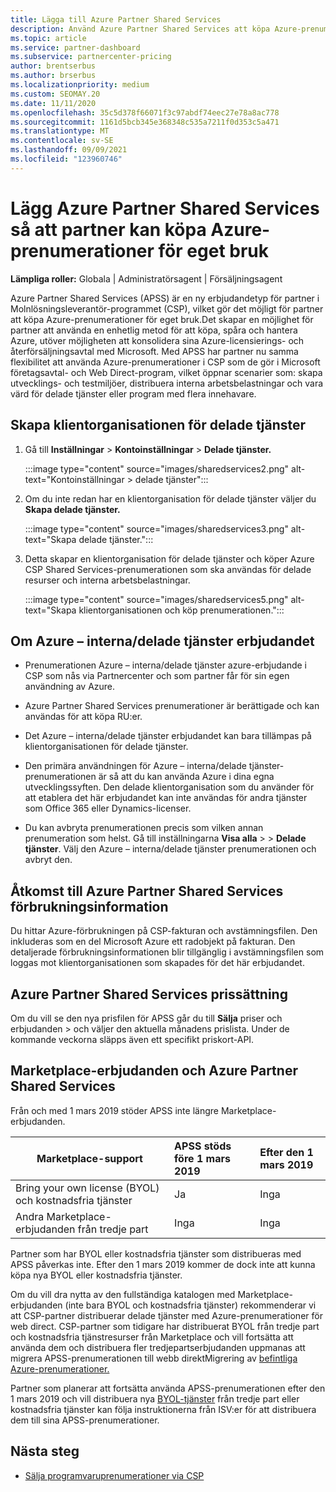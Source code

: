 ```yaml
---
title: Lägga till Azure Partner Shared Services
description: Använd Azure Partner Shared Services att köpa Azure-prenumerationer för eget bruk och för att ha en enhetlig metod för att köpa, spåra och hantera Azure.
ms.topic: article
ms.service: partner-dashboard
ms.subservice: partnercenter-pricing
author: brentserbus
ms.author: brserbus
ms.localizationpriority: medium
ms.custom: SEOMAY.20
ms.date: 11/11/2020
ms.openlocfilehash: 35c5d378f66071f3c97abdf74eec27e78a8ac778
ms.sourcegitcommit: 1161d5bcb345e368348c535a7211f0d353c5a471
ms.translationtype: MT
ms.contentlocale: sv-SE
ms.lasthandoff: 09/09/2021
ms.locfileid: "123960746"
---
```

# <a name="add-azure-partner-shared-services-so-partners-can-buy-azure-subscriptions-for-their-own-use"></a>Lägg Azure Partner Shared Services så att partner kan köpa Azure-prenumerationer för eget bruk

**Lämpliga roller:** Globala | Administratörsagent | Försäljningsagent

Azure Partner Shared Services (APSS) är en ny erbjudandetyp för partner i Molnlösningsleverantör-programmet (CSP), vilket gör det möjligt för partner att köpa Azure-prenumerationer för eget bruk.Det skapar en möjlighet för partner att använda en enhetlig metod för att köpa, spåra och hantera Azure, utöver möjligheten att konsolidera sina Azure-licensierings- och återförsäljningsavtal med Microsoft. Med APSS har partner nu samma flexibilitet att använda Azure-prenumerationer i CSP som de gör i Microsoft företagsavtal- och Web Direct-program, vilket öppnar scenarier som: skapa utvecklings- och testmiljöer, distribuera interna arbetsbelastningar och vara värd för delade tjänster eller program med flera innehavare.  

## <a name="create-the-shared-services-tenant"></a>Skapa klientorganisationen för delade tjänster

1. Gå till **Inställningar**  >  **Kontoinställningar**  >  **Delade tjänster.**

   :::image type="content" source="images/sharedservices2.png" alt-text="Kontoinställningar > delade tjänster":::

2. Om du inte redan har en klientorganisation för delade tjänster väljer du **Skapa delade tjänster.**

   :::image type="content" source="images/sharedservices3.png" alt-text="Skapa delade tjänster.":::

3. Detta skapar en klientorganisation för delade tjänster och köper Azure CSP Shared Services-prenumerationen som ska användas för delade resurser och interna arbetsbelastningar.

   :::image type="content" source="images/sharedservices5.png" alt-text="Skapa klientorganisationen och köp prenumerationen.":::

## <a name="about-the-azure--internalshared-services-offer"></a>Om Azure – interna/delade tjänster erbjudandet

- Prenumerationen Azure – interna/delade tjänster azure-erbjudande i CSP som nås via Partnercenter och som partner får för sin egen användning av Azure.

- Azure Partner Shared Services prenumerationer är berättigade och kan användas för att köpa RU:er.

- Det Azure – interna/delade tjänster erbjudandet kan bara tillämpas på klientorganisationen för delade tjänster.

- Den primära användningen för Azure – interna/delade tjänster-prenumerationen är så att du kan använda Azure i dina egna utvecklingssyften. Den delade klientorganisation som du använder för att etablera det här erbjudandet kan inte användas för andra tjänster som Office 365 eller Dynamics-licenser.

- Du kan avbryta prenumerationen precis som vilken annan prenumeration som helst. Gå till inställningarna **Visa alla**  >    >  **Delade tjänster**. Välj den Azure – interna/delade tjänster prenumerationen och avbryt den.

## <a name="accessing-azure-partner-shared-services-consumption-details"></a>Åtkomst till Azure Partner Shared Services förbrukningsinformation

Du hittar Azure-förbrukningen på CSP-fakturan och avstämningsfilen. Den inkluderas som en del Microsoft Azure ett radobjekt på fakturan. Den detaljerade förbrukningsinformationen blir tillgänglig i avstämningsfilen som loggas mot klientorganisationen som skapades för det här erbjudandet.

## <a name="azure-partner-shared-services-pricing"></a>Azure Partner Shared Services prissättning

Om du vill se den nya prisfilen för APSS går du till **Sälja** priser och erbjudanden  >   och väljer den aktuella månadens prislista. Under de kommande veckorna släpps även ett specifikt priskort-API.

## <a name="marketplace-offers-and-azure-partner-shared-services"></a>Marketplace-erbjudanden och Azure Partner Shared Services

Från och med 1 mars 2019 stöder APSS inte längre Marketplace-erbjudanden.

|**Marketplace-support**   |**APSS stöds före 1 mars 2019**|**Efter den 1 mars 2019**|
|---------------------------|:----------------------------|:-------------------|
|Bring your own license (BYOL) och kostnadsfria tjänster   | Ja   | Inga|
|Andra Marketplace-erbjudanden från tredje part   | Inga   |Inga|

Partner som har BYOL eller kostnadsfria tjänster som distribueras med APSS påverkas inte. Efter den 1 mars 2019 kommer de dock inte att kunna köpa nya BYOL eller kostnadsfria tjänster.

Om du vill dra nytta av den fullständiga katalogen med Marketplace-erbjudanden (inte bara BYOL och kostnadsfria tjänster) rekommenderar vi att CSP-partner distribuerar delade tjänster med Azure-prenumerationer för web direct.  CSP-partner som tidigare har distribuerat BYOL från tredje part och kostnadsfria tjänstresurser från Marketplace och vill fortsätta att använda dem och distribuera fler tredjepartserbjudanden uppmanas att migrera APSS-prenumerationen till webb direktMigrering av [befintliga Azure-prenumerationer.](/azure/cloud-solution-provider/migration/migration#migrating-existing-azure-subscriptions)

Partner som planerar att fortsätta använda APSS-prenumerationen efter den 1 mars 2019 och vill distribuera nya [BYOL-tjänster](https://azuremarketplace.microsoft.com/marketplace/apps?filters=byol) från tredje part eller kostnadsfria tjänster kan följa instruktionerna från ISV:er för att distribuera dem till sina APSS-prenumerationer.

## <a name="next-steps"></a>Nästa steg

- [Sälja programvaruprenumerationer via CSP](csp-software-subscriptions.md)